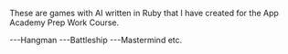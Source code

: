 These are games with AI written in Ruby that I have created for the App Academy Prep Work Course.

---Hangman
---Battleship
---Mastermind
etc.
